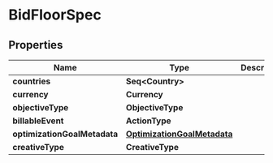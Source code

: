 

# BidFloorSpec


## Properties

Name | Type | Description | Notes
------------ | ------------- | ------------- | -------------
**countries** | **Seq&lt;Country&gt;** |  |  [optional]
**currency** | **Currency** |  | 
**objectiveType** | **ObjectiveType** |  |  [optional]
**billableEvent** | **ActionType** |  | 
**optimizationGoalMetadata** | [**OptimizationGoalMetadata**](OptimizationGoalMetadata.md) |  |  [optional]
**creativeType** | **CreativeType** |  |  [optional]



